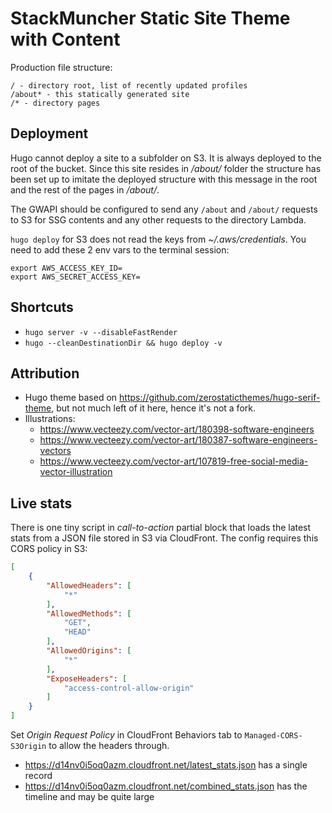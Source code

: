 # StackMuncher Static Site Theme with Content

Production file structure:

```
/ - directory root, list of recently updated profiles
/about* - this statically generated site
/* - directory pages
```

## Deployment

Hugo cannot deploy a site to a subfolder on S3. It is always deployed to the root of the bucket.
Since this site resides in */about/* folder the structure has been set up to imitate the deployed structure with this message in the root
and the rest of the pages in */about/*.

The GWAPI should be configured to send any `/about` and `/about/` requests to S3 for SSG contents and any other requests to the directory Lambda.

`hugo deploy` for S3 does not read the keys from *~/.aws/credentials*. You need to add these 2 env vars to the terminal session:

```
export AWS_ACCESS_KEY_ID=
export AWS_SECRET_ACCESS_KEY=
```

## Shortcuts

* `hugo server -v --disableFastRender`
* `hugo --cleanDestinationDir && hugo deploy -v`

## Attribution

* Hugo theme based on https://github.com/zerostaticthemes/hugo-serif-theme, but not much left of it here, hence it's not a fork.
* Illustrations:
  *  https://www.vecteezy.com/vector-art/180398-software-engineers
  *  https://www.vecteezy.com/vector-art/180387-software-engineers-vectors
  *  https://www.vecteezy.com/vector-art/107819-free-social-media-vector-illustration

## Live stats

There is one tiny script in *call-to-action* partial block that loads the latest stats from a JSON file stored in S3 via CloudFront. The config requires this CORS policy in S3:

```json
[
    {
        "AllowedHeaders": [
            "*"
        ],
        "AllowedMethods": [
            "GET",
            "HEAD"
        ],
        "AllowedOrigins": [
            "*"
        ],
        "ExposeHeaders": [
            "access-control-allow-origin"
        ]
    }
]
```
Set *Origin Request Policy* in CloudFront Behaviors tab to `Managed-CORS-S3Origin` to allow the headers through. 

* https://d14nv0i5oq0azm.cloudfront.net/latest_stats.json has a single record
* https://d14nv0i5oq0azm.cloudfront.net/combined_stats.json has the timeline and may be quite large